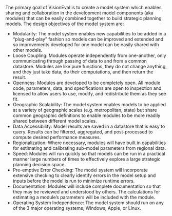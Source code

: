 The primary goal of VisionEval is to create a model system which enables sharing and collaboration in the development model components (aka modules) that can be easily combined together to build strategic planning models. The design objectives of the model system are:
  - Modularity: The model system enables new capabilities to be added in a “plug-and-play” fashion so models can be improved and extended and so improvements developed for one model can be easily shared with other models.
  - Loose Coupling: Modules operate independently from one-another, only communicating through passing of data to and from a common datastore. Modules are like pure functions, they do not change anything, and they just take data, do their computations, and then return the result.
  - Openness: Modules are developed to be completely open. All module code, parameters, data, and specifications are open to inspection and licensed to allow users to use, modify, and redistribute them as they see fit.
  - Geographic Scalability: The model system enables models to be applied at a variety of geographic scales (e.g. metropolitan, state) but share common geographic definitions to enable modules to be more readily shared between different model scales.
  - Data Accessibility: Model results are saved in a datastore that is easy to query. Results can be filtered, aggregated, and post-processed to compute desired performance measures.
  - Regionalization: Where necessary, modules will have built in capabilities for estimating and calibrating sub-model parameters from regional data.
  - Speed: Modules will run quickly so that models can be run in a practical manner large numbers of times to effectively explore a large strategic planning decision space.
  - Pre-emptive Error Checking: The model system will incorporate extensive checking to clearly identify errors in the model setup and inputs before the model is run to minimize runtime errors.
  - Documentation: Modules will include complete documentation so that they may be reviewed and understood by others. The calculations for estimating a module’s parameters will be included with the module.
  - Operating System Independence: The model system should run on any of the 3 major operating systems; Windows, Apple, or Linux.
